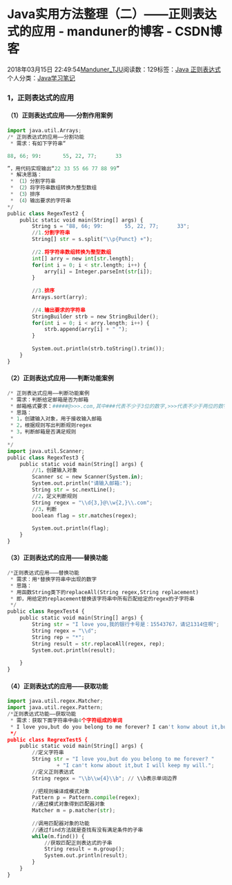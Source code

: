 
# Java实用方法整理（二）——正则表达式的应用 - manduner的博客 - CSDN博客


2018年03月15日 22:49:54[Manduner_TJU](https://me.csdn.net/manduner)阅读数：129标签：[Java																](https://so.csdn.net/so/search/s.do?q=Java&t=blog)[正则表达式																](https://so.csdn.net/so/search/s.do?q=正则表达式&t=blog)[
							](https://so.csdn.net/so/search/s.do?q=Java&t=blog)个人分类：[Java学习笔记																](https://blog.csdn.net/manduner/article/category/7486695)



### 1，正则表达式的应用
#### （1）正则表达式应用——分割作用案例
```python
import java.util.Arrays;
/* 正则表达式的应用——分割功能
 * 需求：有如下字符串“
```
```python
88, 66; 99:       55, 22, 77;      33
```
```python
”，用代码实现输出“22 33 55 66 77 88 99”
 * 解决思路：
 * （1）分割字符串
 * （2）将字符串数组转换为整型数组
 * （3）排序
 * （4）输出要求的字符串
*/
public class RegexTest2 {
	public static void main(String[] args) {
		String s = "88, 66; 99:       55, 22, 77;      33";
		//1.分割字符串
		String[] str = s.split("\\p{Punct} +");
		
		//2.将字符串数组转换为整型数组
		int[] arry = new int[str.length];
		for(int i = 0; i < str.length; i++) {
			arry[i] = Integer.parseInt(str[i]);
		}
		
		//3.排序
		Arrays.sort(arry);
		
		//4.输出要求的字符串
		StringBuilder strb = new StringBuilder();
		for(int i = 0; i < arry.length; i++) {
			strb.append(arry[i] + " ");
		}
		
		System.out.println(strb.toString().trim());
	}
}
```
#### （2）正则表达式应用——判断功能案例
```python
/* 正则表达式应用——判断功能案例
 * 需求：判断给定邮箱是否为邮箱
 * 邮箱格式要求：#####@>>>.com,其中###代表不少于3位的数字,>>>代表不少于两位的数字或字母
 * 思路：
 * 1，创建输入对象，用于接收输入邮箱
 * 2，根据规则写出判断规则regex
 * 3，判断邮箱是否满足规则
 * 
*/
import java.util.Scanner;
public class RegexTest3 {
	public static void main(String[] args) {
		//1，创建输入对象
		Scanner sc = new Scanner(System.in);
		System.out.println("请输入邮箱:");
		String str = sc.nextLine();
		//2，定义判断规则
		String regex = "\\d{3,}@\\w{2,}\\.com";
		//3，判断
		boolean flag = str.matches(regex);
		
		System.out.println(flag);
	}
}
```
#### （3）正则表达式的应用——替换功能
```python
/*正则表达式应用———替换功能
 * 需求：用*替换字符串中出现的数字
 * 思路：
 * 用函数String类下的replaceAll(String regex,String replacement)
 * 即，用给定的replacement替换该字符串中所有匹配给定的regex的子字符串
 */
public class RegexTest4 {
	public static void main(String[] args) {
		String str = "I love you,我的银行卡号是：15543767，请记1314住啊";
		String regex = "\\d";
		String rep = "*";
		String result = str.replaceAll(regex, rep);
		System.out.println(result);
				
	}
}
```
#### （4）正则表达式的应用——获取功能
```python
import java.util.regex.Matcher;
import java.util.regex.Pattern;
/*正则表达式功能——获取功能
 * 需求：获取下面字符串中由4个字符组成的单词
 * I love you,but do you belong to me forever? I can't konw about it,but I will keep my will.
 */
public class RegrexTest5 {
	public static void main(String[] args) {
		//定义字符串
		String str = "I love you,but do you belong to me forever? "
				+ "I can't konw about it,but I will keep my will.";
		//定义正则表达式
		String regex = "\\b\\w{4}\\b"; // \\b表示单词边界
		
		//把规则编译成模式对象
		Pattern p = Pattern.compile(regex);
		//通过模式对象得到匹配器对象
		Matcher m = p.matcher(str);
		
		//调用匹配器对象的功能
		//通过find方法就是查找有没有满足条件的子串
		while(m.find()) {
			//获取匹配正则表达式的子串
			String result = m.group();
			System.out.println(result);
		}
	}
}
```


